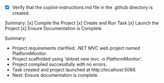 - [x] Verify that the copilot-instructions.md file in the .github directory is created.


Summary:
 [x] Compile the Project
 [x] Create and Run Task
 [x] Launch the Project
 [x] Ensure Documentation is Complete

Summary:
- Project requirements clarified: .NET MVC web project named PlatformMonitor.
- Project scaffolded using 'dotnet new mvc -n PlatformMonitor'.
- Project compiled successfully with no errors.
- Task created and project launched at http://localhost:5066.
- Next: Ensure documentation is complete.
